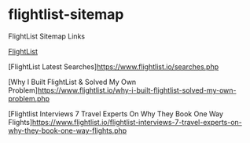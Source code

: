 # flightlist-sitemap
FlightList Sitemap Links

[FlightList](https://www.flightlist.io)

[FlightList Latest Searches]https://www.flightlist.io/searches.php

[Why I Built FlightList & Solved My Own Problem]https://www.flightlist.io/why-i-built-flightlist-solved-my-own-problem.php

[Flightlist Interviews 7 Travel Experts On Why They Book One Way Flights]https://www.flightlist.io/flightlist-interviews-7-travel-experts-on-why-they-book-one-way-flights.php
